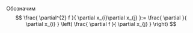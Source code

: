 Обозначим
$$
\frac{ \partial^{2} f }{ \partial x_{i}\partial x_{j} }:= \frac{ \partial  }{ \partial x_{i} } \left( \frac{ \partial f }{ \partial x_{j} }  \right) 
$$
